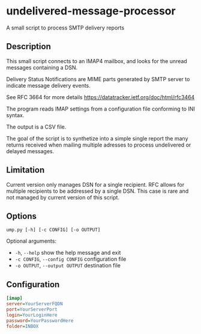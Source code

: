# undelivered-message-processor

A small script to process SMTP delivery reports

## Description

This small script connects to an IMAP4 mailbox, and looks for the unread messages containing a DSN.

Delivery Status Notifications are MIME parts generated by SMTP server to indicate message delivery events.

See RFC 3664 for more details <https://datatracker.ietf.org/doc/html/rfc3464>

The program reads IMAP settings from a configuration file conforming to INI syntax.

The output is a CSV file.

The goal of the script is to synthetize into a simple single report the many returns received when mailing multiple adresses to process undelivered or delayed messages.

## Limitation

Current version only manages DSN for a single recipient.
RFC allows for multiple recipients to be addressed by a single DSN.
This case is rare and not managed by current version of this script.

## Options

```
ump.py [-h] [-c CONFIG] [-o OUTPUT]
```

Optional arguments:

* `-h`, `--help`                 show the help message and exit
* `-c CONFIG`, `--config CONFIG` configuration file
*  `-o OUTPUT`, `--output OUTPUT` destination file



## Configuration

```ini
[imap]
server=YourServerFQDN
port=YourServerPort
login=YourLoginHere
password=YourPasswordHere
folder=INBOX
```



